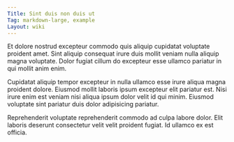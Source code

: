 ```yaml
---
Title: Sint duis non duis ut
Tag: markdown-large, example
Layout: wiki
---
```

Et dolore nostrud excepteur commodo quis aliquip cupidatat voluptate proident amet. Sint aliquip consequat irure duis mollit veniam nulla aliquip magna voluptate. Dolor fugiat cillum do excepteur esse ullamco pariatur in qui mollit anim enim.

Cupidatat aliquip tempor excepteur in nulla ullamco esse irure aliqua magna proident dolore. Eiusmod mollit laboris ipsum excepteur elit pariatur est. Nisi irure enim est veniam nisi aliqua ipsum dolor velit id qui minim. Eiusmod voluptate sint pariatur duis dolor adipisicing pariatur.

Reprehenderit voluptate reprehenderit commodo ad culpa labore dolor. Elit laboris deserunt consectetur velit velit proident fugiat. Id ullamco ex est officia.